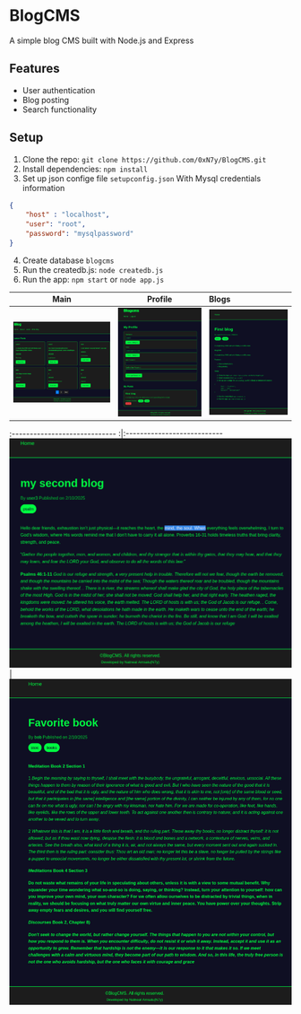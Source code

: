 # BlogCMS
A simple blog CMS built with Node.js and Express 


## Features
- User authentication
- Blog posting
- Search functionality
  

## Setup
1. Clone the repo: `git clone https://github.com/0xN7y/BlogCMS.git`
2. Install dependencies: `npm install`
3. Set up json confige file `setupconfig.json` With Mysql credentials information
```json
{
	"host" : "localhost",
	"user": "root", 
  	"password": "mysqlpassword"
}
```
4. Create database `blogcms`
5. Run the createdb.js: `node createdb.js`
6. Run the app: `npm start` or `node app.js`

Main            |  Profile                       | Blogs
:-------------------------:|:-------------------------:|:-------------------------
![](readmeimgs/mainindex.png)  |  ![](readmeimgs/profile.png)          |  ![](readmeimgs/userpost.png)

:----------------------------- :|:--------------------------- 
![](readmeimgs/user3post.png) | ![](readmeimgs/bobspost.png)

